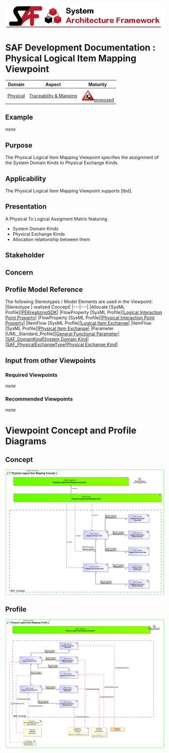 ![System Architecture Framework](../../diagrams/Banner_SAF.png)
# SAF Development Documentation : Physical Logical Item Mapping Viewpoint
|**Domain**|**Aspect**|**Maturity**|
| --- | --- | --- |
|[Physical](../../domains.md#Domain-Physical)|[Traceability & Mapping](../../aspects.md#Aspect-Traceability-&-Mapping)|![Proposed](../../diagrams/Under_construction_icon-red.svg )[proposed](../../using-saf/maturity.md#proposed)|
## Example
*none*
## Purpose
The Physical Logical Item Mapping Viewpoint specifies the assignment of the System Domain Kinds to Physical Exchange Kinds.
## Applicability
The Physical Logical Item Mapping Viewpoint supports [tbd].
## Presentation
A  Physical To Logical Assigment Matrix featuring
* System Domain Kinds
* Physical Exchange Kinds
* Allocation relationship between them

## Stakeholder
## Concern
## Profile Model Reference
The following Stereotypes / Model Elements are used in the Viewpoint:
|Stereotype | realized Concept|
|---|---|
|Allocate [SysML Profile]|[PEKrealizingSDK](../concept/concepts.md#PEKrealizingSDK)|
|FlowProperty [SysML Profile]|[Logical Interaction Point Property](../concept/concepts.md#Logical-Interaction-Point-Property)|
|FlowProperty [SysML Profile]|[Physical Interaction Point Property](../concept/concepts.md#Physical-Interaction-Point-Property)|
|ItemFlow [SysML Profile]|[Logical Item Exchange](../concept/concepts.md#Logical-Item-Exchange)|
|ItemFlow [SysML Profile]|[Physical Item Exchange](../concept/concepts.md#Physical-Item-Exchange)|
|Parameter [UML_Standard_Profile]|[General Functional Parameter](../concept/concepts.md#General-Functional-Parameter)|
|[SAF_DomainKind](../../stereotypes.md#SAF_DomainKind)|[System Domain Kind](../concept/concepts.md#System-Domain-Kind)|
|[SAF_PhysicalExchangeType](../../stereotypes.md#SAF_PhysicalExchangeType)|[Physical Exchange Kind](../concept/concepts.md#Physical-Exchange-Kind)|
## Input from other Viewpoints
### Required Viewpoints
*none*
### Recommended Viewpoints
*none*
# Viewpoint Concept and Profile Diagrams
## Concept
![Physical Logical Item Mapping Concept](diagrams/Physical-Logical-Item-Mapping-Concept.svg)
## Profile
![Physical Logical Item Mapping Profile](diagrams/Physical-Logical-Item-Mapping-Profile.svg)
